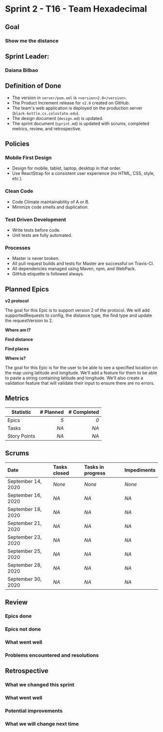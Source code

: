 # Sprint 2 - T16 - Team Hexadecimal

## Goal
### Show me the distance

## Sprint Leader: 
### Daiana Bilbao

## Definition of Done

* The version in `server/pom.xml` is `<version>2.0</version>`.
* The Product Increment release for `v2.0` created on GitHub.
* The team's web application is deployed on the production server (`black-bottle.cs.colostate.edu`).
* The design document (`design.md`) is updated.
* The sprint document (`sprint.md`) is updated with scrums, completed metrics, review, and retrospective.

## Policies

### Mobile First Design
* Design for mobile, tablet, laptop, desktop in that order.
* Use ReactStrap for a consistent user experience (no HTML, CSS, style, etc.).

### Clean Code
* Code Climate maintainability of A or B.
* Minimize code smells and duplication.

### Test Driven Development
* Write tests before code.
* Unit tests are fully automated.

### Processes
* Master is never broken. 
* All pull request builds and tests for Master are successful on Travis-CI.
* All dependencies managed using Maven, npm, and WebPack.
* GitHub etiquette is followed always.


## Planned Epics
**v2 protocol** 

The goal for this Epic is to support version 2 of the protocol. 
We will add supportedRequests to config, the distance type, the find type and update the requestVersion to 2.
                                                               
**Where am I?**

**Find distance**

**Find places**

**Where is?** 

The goal for this Epic is for the user to be able to see a specified location on the map using latitude and longitude. 
We'll add a feature for them to be able to paste a string containing latitude and longitude. We'll also create a validation feature that will validate their input to ensure there are no errors. 

## Metrics

| Statistic | # Planned | # Completed |
| --- | ---: | ---: |
| Epics | *5* | *0* |
| Tasks |  *NA*   | *NA* | 
| Story Points |  *NA*  | *NA* | 


## Scrums

| Date | Tasks closed  | Tasks in progress | Impediments |
| :--- | :--- | :--- | :--- |
| September 14, 2020 | *None* | *None* | *None*  | 
| September 16, 2020 | *NA* | *NA* | *NA*  | 
| September 18, 2020 | *NA* | *NA* | *NA*  | 
| September 21, 2020 | *NA* | *NA* | *NA*  | 
| September 23, 2020 | *NA* | *NA* | *NA*  | 
| September 25, 2020 | *NA* | *NA* | *NA*  | 
| September 28, 2020 | *NA* | *NA* | *NA*  | 
| September 30, 2020 | *NA* | *NA* | *NA*  | 



## Review

### Epics done  

### Epics not done 

### What went well

### Problems encountered and resolutions


## Retrospective

### What we changed this sprint

### What went well

### Potential improvements

### What we will change next time